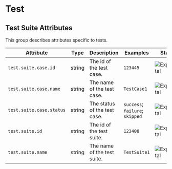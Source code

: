 <!--- Hugo front matter used to generate the website version of this page:
--->

<!-- NOTE: THIS FILE IS AUTOGENERATED. DO NOT EDIT BY HAND. -->
<!-- see templates/registry/markdown/attribute_namespace.md.j2 -->

# Test

## Test Suite Attributes

This group describes attributes specific to tests.

| Attribute                | Type   | Description                  | Examples                        | Stability                                                        |
| ------------------------ | ------ | ---------------------------- | ------------------------------- | ---------------------------------------------------------------- |
| `test.suite.case.id`     | string | The id of the test case.     | `123445`                        | ![Experimental](https://img.shields.io/badge/-experimental-blue) |
| `test.suite.case.name`   | string | The name of the test case.   | `TestCase1`                     | ![Experimental](https://img.shields.io/badge/-experimental-blue) |
| `test.suite.case.status` | string | The status of the test case. | `success`; `failure`; `skipped` | ![Experimental](https://img.shields.io/badge/-experimental-blue) |
| `test.suite.id`          | string | The id of the test suite.    | `123408`                        | ![Experimental](https://img.shields.io/badge/-experimental-blue) |
| `test.suite.name`        | string | The name of the test suite.  | `TestSuite1`                    | ![Experimental](https://img.shields.io/badge/-experimental-blue) |

